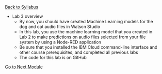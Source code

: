 [Back to Syllabus](./README.md#course-syllabus)

- Lab 3 overview
  - By now, you should have created Machine Learning models for the dog and cat audio files in Watson Studio
  - In this lab, you use the machine learning model that you created in Lab 2 to make predictions on audio files selected from your file system by using a Node-RED application
  - Be sure that you installed the IBM Cloud command-line interface and other course prerequisites, and completed all previous labs
  - The code for this lab is on GitHub



[Go to Next Module](./6_IBM_Watson_Visual_Recognition.md)
